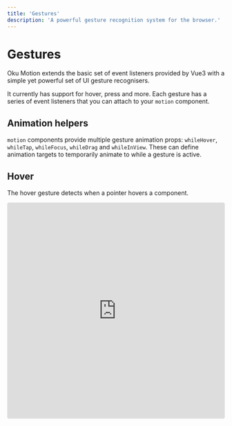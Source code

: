 ```yaml
---
title: 'Gestures'
description: 'A powerful gesture recognition system for the browser.'
---
```


# Gestures

Oku Motion extends the basic set of event listeners provided by Vue3 with a simple yet powerful set of UI gesture recognisers.

It currently has support for hover, press and more. Each gesture has a series of event listeners that you can attach to your `motion` component.

## Animation helpers

`motion` components provide multiple gesture animation props: `whileHover`, `whileTap`, `whileFocus`, `whileDrag` and `whileInView`. These can define animation targets to temporarily animate to while a gesture is active.

## Hover

The hover gesture detects when a pointer hovers a component.

<iframe
  src="https://stackblitz.com/edit/vitejs-vite-qwnt8k?embed=1&file=src%2FDemo.vue&view=preview"
  style="width:100%; height:500px; border:0; border-radius: 4px; overflow:hidden;"
></iframe>
